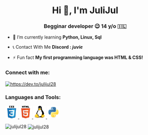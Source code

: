 <h1 align="center">Hi 👋, I'm JuliJul</h1>
<h3 align="center">Begginar developer 😉 14 y/o 🇮🇱</h3>

- 🌱 I’m currently learning **Python, Linux, Sql**

- 📞 Contact With Me **Discord : _juvie_**

- ⚡ Fun fact **My first programming language was HTML & CSS!**

<h3 align="left">Connect with me:</h3>
<p align="left">
<a href="https://dev.to/https://dev.to/julijul28" target="blank"><img align="center" src="https://raw.githubusercontent.com/rahuldkjain/github-profile-readme-generator/master/src/images/icons/Social/devto.svg" alt="https://dev.to/julijul28" height="30" width="40" /></a>
</p>

<h3 align="left">Languages and Tools:</h3>
<p align="left"> <a href="https://www.w3schools.com/css/" target="_blank" rel="noreferrer"> <img src="https://raw.githubusercontent.com/devicons/devicon/master/icons/css3/css3-original-wordmark.svg" alt="css3" width="40" height="40"/> </a> <a href="https://www.w3.org/html/" target="_blank" rel="noreferrer"> <img src="https://raw.githubusercontent.com/devicons/devicon/master/icons/html5/html5-original-wordmark.svg" alt="html5" width="40" height="40"/> </a> <a href="https://www.linux.org/" target="_blank" rel="noreferrer"> <img src="https://raw.githubusercontent.com/devicons/devicon/master/icons/linux/linux-original.svg" alt="linux" width="40" height="40"/> </a> <a href="https://www.python.org" target="_blank" rel="noreferrer"> <img src="https://raw.githubusercontent.com/devicons/devicon/master/icons/python/python-original.svg" alt="python" width="40" height="40"/> </a> </p>

<p><img align="left" src="https://github-readme-stats.vercel.app/api/top-langs?username=julijul28&show_icons=true&locale=en&layout=compact" alt="julijul28" /></p>

<p>&nbsp;<img align="center" src="https://github-readme-stats.vercel.app/api?username=julijul28&show_icons=true&theme=tokyonight&title_color=e60000&text_color=002aff&hide_border=true&locale=en" alt="julijul28" /></p>
